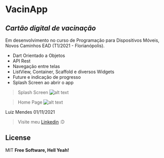 # VacinApp
## _Cartão digital de vacinação_

Em desenvolvimento no curso de Programação para Dispositivos Móveis,
Novos Caminhos EAD (T1/2021 - Florianópolis).

- Dart Orientado a Objetos
- API Rest
- Navegação entre telas
- ListView, Container, Scaffold e diversos Widgets
- Future e indicação de progresso
- Splash Screen ao abrir o app

> Splash Screen
![alt text](https://github.com/MENEL4US/vacinapp/tree/main/images/splash_screen.PNG)

> Home Page
![alt text](https://github.com/MENEL4US/vacinapp/tree/main/images/home.PNG)

Luiz Mendes     01/11/2021
>Visite meu [Linkedin](https://www.linkedin.com/in/luiz-mendes-dev/) :D

## License
MIT
**Free Software, Hell Yeah!**